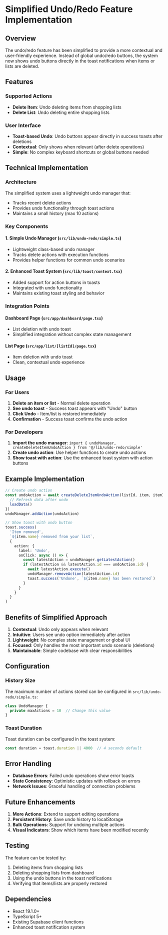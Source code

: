 # Simplified Undo/Redo Feature Implementation

## Overview

The undo/redo feature has been simplified to provide a more contextual and user-friendly experience. Instead of global undo/redo buttons, the system now shows undo buttons directly in the toast notifications when items or lists are deleted.

## Features

### Supported Actions
- **Delete Item**: Undo deleting items from shopping lists
- **Delete List**: Undo deleting entire shopping lists

### User Interface
- **Toast-based Undo**: Undo buttons appear directly in success toasts after deletions
- **Contextual**: Only shows when relevant (after delete operations)
- **Simple**: No complex keyboard shortcuts or global buttons needed

## Technical Implementation

### Architecture
The simplified system uses a lightweight undo manager that:
- Tracks recent delete actions
- Provides undo functionality through toast actions
- Maintains a small history (max 10 actions)

### Key Components

#### 1. Simple Undo Manager (`src/lib/undo-redo/simple.ts`)
- Lightweight class-based undo manager
- Tracks delete actions with execution functions
- Provides helper functions for common undo scenarios

#### 2. Enhanced Toast System (`src/lib/toast/context.tsx`)
- Added support for action buttons in toasts
- Integrated with undo functionality
- Maintains existing toast styling and behavior

### Integration Points

#### Dashboard Page (`src/app/dashboard/page.tsx`)
- List deletion with undo toast
- Simplified integration without complex state management

#### List Page (`src/app/list/[listId]/page.tsx`)
- Item deletion with undo toast
- Clean, contextual undo experience

## Usage

### For Users
1. **Delete an item or list** - Normal delete operation
2. **See undo toast** - Success toast appears with "Undo" button
3. **Click Undo** - Item/list is restored immediately
4. **Confirmation** - Success toast confirms the undo action

### For Developers
1. **Import the undo manager**: `import { undoManager, createDeleteItemUndoAction } from '@/lib/undo-redo/simple'`
2. **Create undo action**: Use helper functions to create undo actions
3. **Show toast with action**: Use the enhanced toast system with action buttons

## Example Implementation

```typescript
// Create undo action
const undoAction = await createDeleteItemUndoAction(listId, item, itemId, () => {
  // Refresh data after undo
  loadData()
})
undoManager.addAction(undoAction)

// Show toast with undo button
toast.success(
  'Item removed', 
  `${item.name} removed from your list`,
  {
    action: {
      label: 'Undo',
      onClick: async () => {
        const latestAction = undoManager.getLatestAction()
        if (latestAction && latestAction.id === undoAction.id) {
          await latestAction.execute()
          undoManager.removeAction(latestAction.id)
          toast.success('Undone', `${item.name} has been restored`)
        }
      }
    }
  }
)
```

## Benefits of Simplified Approach

1. **Contextual**: Undo only appears when relevant
2. **Intuitive**: Users see undo option immediately after action
3. **Lightweight**: No complex state management or global UI
4. **Focused**: Only handles the most important undo scenario (deletions)
5. **Maintainable**: Simple codebase with clear responsibilities

## Configuration

### History Size
The maximum number of actions stored can be configured in `src/lib/undo-redo/simple.ts`:

```typescript
class UndoManager {
  private maxActions = 10  // Change this value
}
```

### Toast Duration
Toast duration can be configured in the toast system:

```typescript
const duration = toast.duration || 4000  // 4 seconds default
```

## Error Handling

- **Database Errors**: Failed undo operations show error toasts
- **State Consistency**: Optimistic updates with rollback on errors
- **Network Issues**: Graceful handling of connection problems

## Future Enhancements

1. **More Actions**: Extend to support editing operations
2. **Persistent History**: Save undo history to localStorage
3. **Bulk Operations**: Support for undoing multiple actions
4. **Visual Indicators**: Show which items have been modified recently

## Testing

The feature can be tested by:
1. Deleting items from shopping lists
2. Deleting shopping lists from dashboard
3. Using the undo buttons in the toast notifications
4. Verifying that items/lists are properly restored

## Dependencies

- React 19.1.0+
- TypeScript 5+
- Existing Supabase client functions
- Enhanced toast notification system